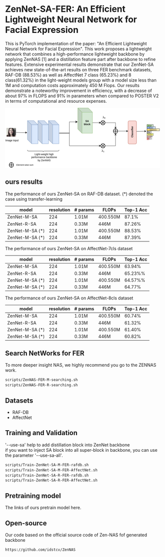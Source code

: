 
# ZenNet-SA-FER: An Efficient Lightweight Neural Network for Facial Expression
This is PyTorch implementation of the paper: "An Efficient Lightweight Neural Network for Facial Expression". This work proposes a lightweight network that combines a high-performance lightweight backbone by applying ZenNAS [1] and a distillation feature part after backbone to refine features. Extensive experimental results demonstrate that our ZenNet-SA achieves new state-of-the-art results on three FER benchmark datasets, RAF-DB (88.53%) as well as AffectNet 7 class (65.23%) and 8 class(61.32%) in the light-weight models group with a model size less than 1M and computation costs approximately 450 M Flops. Our results demonstrate a noteworthy improvement in efficiency, with a decrease of about 97% in FLOPS and 91% in parameters when compared to POSTER V2 in terms of computational and resource expenses. 

![The architecture](/Overview-architecture.png)

## ours results
 The performance of ours ZenNet-SA on RAF-DB dataset. (*) denoted the case using transfer-learning

| model           | resolution | \# params | FLOPs | Top-1 Acc | 
|-----------------|---------- | -------- | ----- | --------- |
| ZenNet-M-SA     | 224 | 1.01M | 400.550M | 87.1% |
| ZenNet-R-SA     | 224 | 0.33M| 446M | 87.26% |
| ZenNet-M-SA (*) | 224 | 1.01M |400.550M | 88.53% |
| ZenNet-M-SA (*) | 224 |  0.33M | 446M | 87.39% |

 The performance of ours ZenNet-SA on AffectNet-7cls dataset

| model           | resolution | \# params | FLOPs | Top-1 Acc | 
|-----------------|---------- | -------- | ----- |--------|
| ZenNet-M-SA     | 224 | 1.01M | 400.550M | 63.94% |
| ZenNet-R-SA     | 224 | 0.33M| 446M | 65.23%% |
| ZenNet-M-SA (*) | 224 | 1.01M |400.550M | 64.57%% |
| ZenNet-M-SA (*) | 224 |  0.33M | 446M | 64.77% |

The performance of ours ZenNet-SA on AffectNet-8cls dataset

| model           | resolution | \# params | FLOPs | Top-1 Acc | 
|-----------------|---------- | -------- | ----- |-----------|
| ZenNet-M-SA     | 224 | 1.01M | 400.550M | 60.74%    |
| ZenNet-R-SA     | 224 | 0.33M| 446M | 61.32%    |
| ZenNet-M-SA (*) | 224 | 1.01M |400.550M | 61.40%    |
| ZenNet-M-SA (*) | 224 |  0.33M | 446M | 60.82%    |

## Search NetWorks for FER
To more deeper insight NAS, we highly recommend you go to the ZENNAS work.
``` bash
scripts/ZenNAS-FER-M-searching.sh
scripts/ZenNAS-FER-R-searching.sh
```
## Datasets
- RAF-DB
- AffectNet
## Training and Validation
'--use-sa' help to add distillation block into ZenNet backbone\
if you want to inject SA block into all super-block in backbone, you can use the parameter '--use-sa-all'.
``` bash
scripts/Train-ZenNet-SA-M-FER-rafdb.sh
scripts/Train-ZenNet-SA-M-FER-AffectNet.sh
scripts/Train-ZenNet-SA-R-FER-rafdb.sh
scripts/Train-ZenNet-SA-R-FER-AffectNet.sh
```
## Pretraining model
The links of ours pretrain model here.

## Open-source

Our code based on the official source code of Zen-NAS fof generated backbone

```text
https://github.com/idstcv/ZenNAS
```




